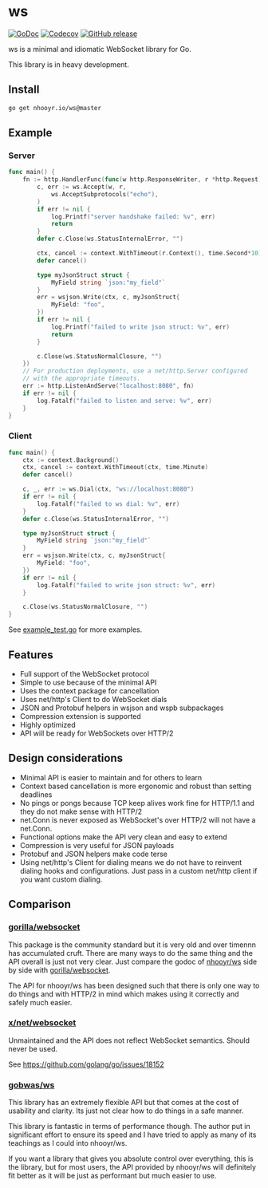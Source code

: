 # ws

[![GoDoc](https://godoc.org/nhooyr.io/ws?status.svg)](https://godoc.org/nhooyr.io/ws)
[![Codecov](https://img.shields.io/codecov/c/github/nhooyr/ws.svg)](https://codecov.io/gh/nhooyr/ws)
[![GitHub release](https://img.shields.io/github/release/nhooyr/ws.svg)](https://github.com/nhooyr/ws/releases)

ws is a minimal and idiomatic WebSocket library for Go.

This library is in heavy development.

## Install

```bash
go get nhooyr.io/ws@master
```

## Example

### Server

```go
func main() {
	fn := http.HandlerFunc(func(w http.ResponseWriter, r *http.Request) {
		c, err := ws.Accept(w, r,
			ws.AcceptSubprotocols("echo"),
		)
		if err != nil {
			log.Printf("server handshake failed: %v", err)
			return
		}
		defer c.Close(ws.StatusInternalError, "")

		ctx, cancel := context.WithTimeout(r.Context(), time.Second*10)
		defer cancel()

		type myJsonStruct struct {
			MyField string `json:"my_field"`
		}
		err = wsjson.Write(ctx, c, myJsonStruct{
			MyField: "foo",
		})
		if err != nil {
			log.Printf("failed to write json struct: %v", err)
			return
		}

		c.Close(ws.StatusNormalClosure, "")
	})
	// For production deployments, use a net/http.Server configured
	// with the appropriate timeouts.
	err := http.ListenAndServe("localhost:8080", fn)
	if err != nil {
		log.Fatalf("failed to listen and serve: %v", err)
	}
}
```

### Client

```go
func main() {
	ctx := context.Background()
	ctx, cancel := context.WithTimeout(ctx, time.Minute)
	defer cancel()

	c, _, err := ws.Dial(ctx, "ws://localhost:8080")
	if err != nil {
		log.Fatalf("failed to ws dial: %v", err)
	}
	defer c.Close(ws.StatusInternalError, "")

	type myJsonStruct struct {
		MyField string `json:"my_field"`
	}
	err = wsjson.Write(ctx, c, myJsonStruct{
		MyField: "foo",
	})
	if err != nil {
		log.Fatalf("failed to write json struct: %v", err)
	}

	c.Close(ws.StatusNormalClosure, "")
}
```

See [example_test.go](example_test.go) for more examples.

## Features

- Full support of the WebSocket protocol
- Simple to use because of the minimal API
- Uses the context package for cancellation
- Uses net/http's Client to do WebSocket dials
- JSON and Protobuf helpers in wsjson and wspb subpackages
- Compression extension is supported
- Highly optimized
- API will be ready for WebSockets over HTTP/2

## Design considerations

- Minimal API is easier to maintain and for others to learn
- Context based cancellation is more ergonomic and robust than setting deadlines
- No pings or pongs because TCP keep alives work fine for HTTP/1.1 and they do not make
  sense with HTTP/2
- net.Conn is never exposed as WebSocket's over HTTP/2 will not have a net.Conn.
- Functional options make the API very clean and easy to extend
- Compression is very useful for JSON payloads
- Protobuf and JSON helpers make code terse
- Using net/http's Client for dialing means we do not have to reinvent dialing hooks
  and configurations. Just pass in a custom net/http client if you want custom dialing.

## Comparison

### [gorilla/websocket](https://github.com/gorilla/websocket)

This package is the community standard but it is very old and over timennn
has accumulated cruft. There are many ways to do the same thing and the API
overall is just not very clear. Just compare the godoc of
[nhooyr/ws](godoc.org/github.com/nhooyr/ws) side by side with
[gorilla/websocket](godoc.org/github.com/gorilla/websocket).

The API for nhooyr/ws has been designed such that there is only one way to do things
and with HTTP/2 in mind which makes using it correctly and safely much easier.

### [x/net/websocket](https://godoc.org/golang.org/x/net/websocket)

Unmaintained and the API does not reflect WebSocket semantics. Should never be used.

See https://github.com/golang/go/issues/18152

### [gobwas/ws](https://github.com/gobwas/ws)

This library has an extremely flexible API but that comes at the cost of usability
and clarity. Its just not clear how to do things in a safe manner. 

This library is fantastic in terms of performance though. The author put in significant
effort to ensure its speed and I have tried to apply as many of its teachings as
I could into nhooyr/ws.

If you want a library that gives you absolute control over everything, this is the library,
but for most users, the API provided by nhooyr/ws will definitely fit better as it will
be just as performant but much easier to use.
